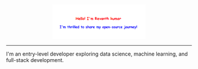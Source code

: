 <p align="center"><a href="#"><img width="50%" alt="Hello, I'm Anurag. I do open source!" src="./assets/name.png" /></a></p>

---
I'm an entry-level developer exploring data science, machine learning, and full-stack development.
